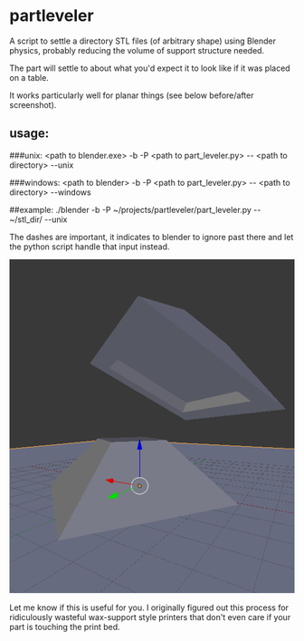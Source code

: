 # partleveler
A script to settle a directory STL files (of arbitrary shape) using Blender physics, probably reducing the volume of support structure needed.

The part will settle to about what you'd expect it to look like if it was placed on a table.

It works particularly well for planar things (see below before/after screenshot).

## usage:

###unix:
    \<path to blender.exe\> -b -P \<path to part_leveler.py\> -- \<path to directory\> --unix

###windows:
    \<path to blender\> -b -P \<path to part_leveler.py\> -- \<path to directory\> --windows

##example:
    ./blender -b -P ~/projects/partleveler/part_leveler.py -- ~/stl_dir/ --unix

The dashes are important, it indicates to blender to ignore past there and let the python script handle that input instead.

![before and after](ugly_but_functional.png)

Let me know if this is useful for you. I originally figured out this process for ridiculously wasteful wax-support style printers that don't even care if your part is touching the print bed. 


